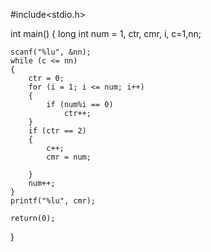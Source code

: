 #include<stdio.h>
    
int main()
{
     long  int num = 1, ctr, cmr, i, c=1,nn;

    scanf("%lu", &nn);
    while (c <= nn)
    {
        ctr = 0;
        for (i = 1; i <= num; i++)
        {
            if (num%i == 0)
                ctr++;
        }
        if (ctr == 2)
        {
            c++;
            cmr = num;
            
        }
        num++;
    }
    printf("%lu", cmr);
    
    return(0);
}
